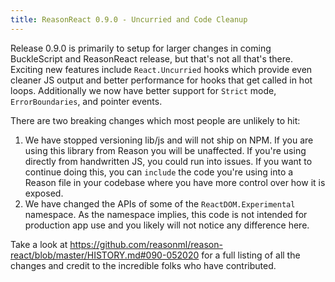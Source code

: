 ```yaml
---
title: ReasonReact 0.9.0 - Uncurried and Code Cleanup
---
```


Release 0.9.0 is primarily to setup for larger changes in coming BuckleScript and ReasonReact release, but that's not all that's there. Exciting new features include `React.Uncurried` hooks which provide even cleaner JS output and better performance for hooks that get called in hot loops. Additionally we now have better support for `Strict` mode, `ErrorBoundaries`, and pointer events.

There are two breaking changes which most people are unlikely to hit:

1. We have stopped versioning lib/js and will not ship on NPM. If you are using this library from Reason you will be unaffected. If you're using directly from handwritten JS, you could run into issues. If you want to continue doing this, you can `include` the code you're using into a Reason file in your codebase where you have more control over how it is exposed.
2. We have changed the APIs of some of the `ReactDOM.Experimental` namespace. As the namespace implies, this code is not intended for production app use and you likely will not notice any difference here.

Take a look at https://github.com/reasonml/reason-react/blob/master/HISTORY.md#090-052020 for a full listing of all the changes and credit to the incredible folks who have contributed.